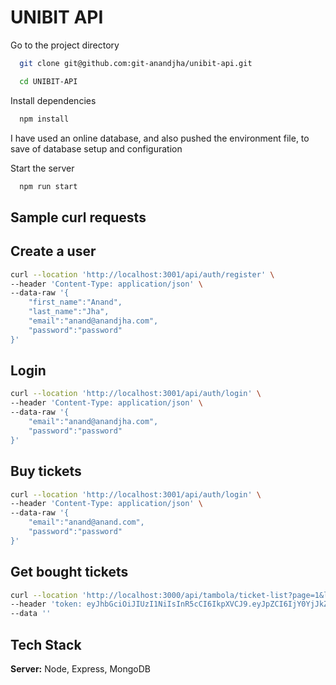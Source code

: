 # UNIBIT API

Go to the project directory

```bash
  git clone git@github.com:git-anandjha/unibit-api.git
```

```bash
  cd UNIBIT-API
```

Install dependencies

```bash
  npm install
```

I have used an online database, and also pushed the environment file, to save of database setup and configuration

Start the server

```bash
  npm run start
```
## Sample curl requests


## Create a user
```bash
curl --location 'http://localhost:3001/api/auth/register' \
--header 'Content-Type: application/json' \
--data-raw '{
    "first_name":"Anand",
    "last_name":"Jha",
    "email":"anand@anandjha.com",
    "password":"password"
}'
```

## Login
```bash
curl --location 'http://localhost:3001/api/auth/login' \
--header 'Content-Type: application/json' \
--data-raw '{
    "email":"anand@anandjha.com",
    "password":"password"
}'
```

## Buy tickets
```bash
curl --location 'http://localhost:3001/api/auth/login' \
--header 'Content-Type: application/json' \
--data-raw '{
    "email":"anand@anand.com",
    "password":"password"
}'
```

## Get bought tickets
```bash
curl --location 'http://localhost:3000/api/tambola/ticket-list?page=1&limit=1' \
--header 'token: eyJhbGciOiJIUzI1NiIsInR5cCI6IkpXVCJ9.eyJpZCI6IjY0YjJkZmY4YTI5ZTc5Y2NhNWIxZTZmMiIsImlhdCI6MTY4OTQ0NDQwMX0.JfydIwnijTuedEtEEu3JSJPM3P0T00n3HiP05ZWKID0' \
--data ''
```



## Tech Stack

**Server:** Node, Express, MongoDB
